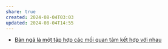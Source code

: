 ```yaml
---
share: true
created: 2024-08-04T03:03
updated: 2024-08-04T14:55
---
```

- [Bản ngã là một tập hợp các mối quan tâm kết hợp với nhau](../../Nh%E1%BA%ADn%20th%E1%BB%A9c/B%E1%BA%A3n%20ng%C3%A3%20l%C3%A0%20m%E1%BB%99t%20t%E1%BA%ADp%20h%E1%BB%A3p%20c%C3%A1c%20m%E1%BB%91i%20quan%20t%C3%A2m%20k%E1%BA%BFt%20h%E1%BB%A3p%20v%E1%BB%9Bi%20nhau.md)

